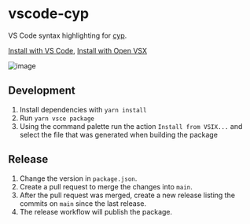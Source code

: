 # vscode-cyp

VS Code syntax highlighting for [cyp](https://github.com/lukasstevens/cyp).

[Install with VS Code](https://marketplace.visualstudio.com/items?itemName=jonhue.vscode-cyp), [Install with Open VSX](https://open-vsx.org/extension/jonhue/vscode-cyp)

![image](https://user-images.githubusercontent.com/13420273/114928233-a80e6080-9e32-11eb-8280-549c54377d3e.png)

## Development

1. Install dependencies with `yarn install`
1. Run `yarn vsce package`
1. Using the command palette run the action `Install from VSIX...` and select the file that was generated when building the package

## Release

1. Change the version in `package.json`.
1. Create a pull request to merge the changes into `main`.
1. After the pull request was merged, create a new release listing the commits on `main` since the last release.
1. The release workflow will publish the package.
